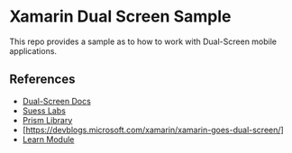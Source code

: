 # Xamarin Dual Screen Sample

This repo provides a sample as to how to work with Dual-Screen mobile applications.

## References

* [Dual-Screen Docs](https://docs.microsoft.com/en-us/dual-screen/introduction#dual-screen-app-patterns)
* [Suess Labs](https://suesslabs.com/)
* [Prism Library](https://prismlibrary.com/)
* [https://devblogs.microsoft.com/xamarin/xamarin-goes-dual-screen/]
* [Learn Module](https://docs.microsoft.com/en-us/learn/modules/xamarin-forms-dual-screen/2-display-two-screens)
